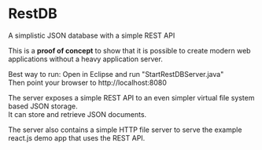 # RestDB
A simplistic JSON database with a simple REST API  

This is a **proof of concept** to show that it is possible to create modern web applications without a heavy application server.


Best way to run: Open in Eclipse and run "StartRestDBServer.java"  
Then point your browser to http://localhost:8080  

The server exposes a simple REST API to an even simpler virtual file system based JSON storage.  
It can store and retrieve JSON documents.  

The server also contains a simple HTTP file server to serve the example react.js demo app that uses the REST API.



